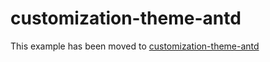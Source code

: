 # customization-theme-antd

This example has been moved to [customization-theme-antd](../../.././customization-theme-antd)
